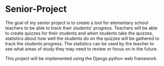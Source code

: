 # Senior-Project

The goal of my senior project is to create a tool for elementary school teachers to be able to track their students' progress.
Teachers will be able to create quizzes for their students and when students take the quizzes, statistics about how well the students do on the quizzes will be gathered to track the students progress. The statistics can be used by the teacher to see what areas of study they may need to review or focus on in the future.

This project will be implemented using the Django python web framework.
